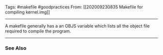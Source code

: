 Tags: #makefile  #goodpractices
From: [[202009230835 Makefile for compiling kernel.img]]

---
A makefile generally has a an OBJS variable which lists all the object file required to compile the program.

---
### See Also


